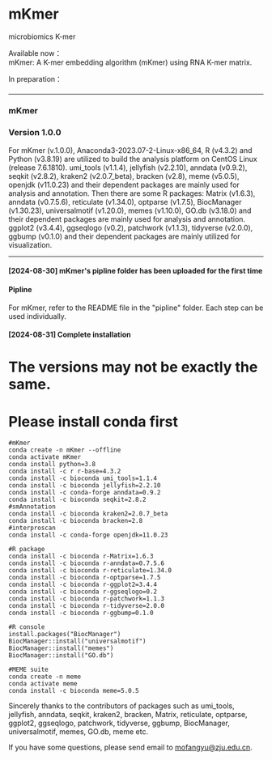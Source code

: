 # mKmer
microbiomics  K-mer  
    
Available now：    
mKmer: A K-mer embedding algorithm (mKmer) using RNA K-mer matrix.    
    
In preparation：    


#### ####
#### ####
------------------------------------------------------------------------------------------------------------------------------------------
#### ####
#### ####
### mKmer ###
### Version 1.0.0 ###

For mKmer (v.1.0.0), Anaconda3-2023.07-2-Linux-x86_64, R (v4.3.2) and Python (v3.8.19) are utilized to build the analysis platform on CentOS Linux (release 7.6.1810). umi_tools (v1.1.4), jellyfish (v2.2.10), anndata (v0.9.2), seqkit (v2.8.2), kraken2 (v2.0.7_beta), bracken (v2.8), meme (v5.0.5), openjdk (v11.0.23) and their dependent packages are mainly used for analysis and annotation. Then there are some R packages: Matrix (v1.6.3), anndata (v0.7.5.6), reticulate (v1.34.0), optparse (v1.7.5), BiocManager (v1.30.23), universalmotif (v1.20.0), memes (v1.10.0), GO.db (v3.18.0) and their dependent packages are mainly used for analysis and annotation. ggplot2 (v3.4.4), ggseqlogo (v0.2), patchwork (v1.1.3), tidyverse (v2.0.0), ggbump (v0.1.0) and their dependent packages are mainly utilized for visualization.

---
#### [2024-08-30] mKmer's pipline folder has been uploaded for the first time ####
#### Pipline  ####
For mKmer, refer to the README file in the "pipline" folder. Each step can be used individually.

#### [2024-08-31] Complete installation ####
# The versions may not be exactly the same.
# Please install conda first
```
#mKmer
conda create -n mKmer --offline
conda activate mKmer
conda install python=3.8
conda install -c r r-base=4.3.2
conda install -c bioconda umi_tools=1.1.4
conda install -c bioconda jellyfish=2.2.10
conda install -c conda-forge anndata=0.9.2
conda install -c bioconda seqkit=2.8.2
#smAnnotation
conda install -c bioconda kraken2=2.0.7_beta
conda install -c bioconda bracken=2.8
#interproscan
conda install -c conda-forge openjdk=11.0.23
```
```
#R package
conda install -c bioconda r-Matrix=1.6.3
conda install -c bioconda r-anndata=0.7.5.6
conda install -c bioconda r-reticulate=1.34.0
conda install -c bioconda r-optparse=1.7.5
conda install -c bioconda r-ggplot2=3.4.4
conda install -c bioconda r-ggseqlogo=0.2
conda install -c bioconda r-patchwork=1.1.3
conda install -c bioconda r-tidyverse=2.0.0
conda install -c bioconda r-ggbump=0.1.0
```
```
#R console
install.packages("BiocManager")
BiocManager::install("universalmotif")
BiocManager::install("memes")
BiocManager::install("GO.db")
```
```
#MEME suite
conda create -n meme
conda activate meme
conda install -c bioconda meme=5.0.5
```

Sincerely thanks to the contributors of packages such as umi_tools, jellyfish, anndata, seqkit, kraken2, bracken, Matrix, reticulate, optparse, ggplot2, ggseqlogo, patchwork, tidyverse, ggbump, BiocManager, universalmotif, memes, GO.db, meme etc.    

If you have some questions, please send email to mofangyu@zju.edu.cn.    
